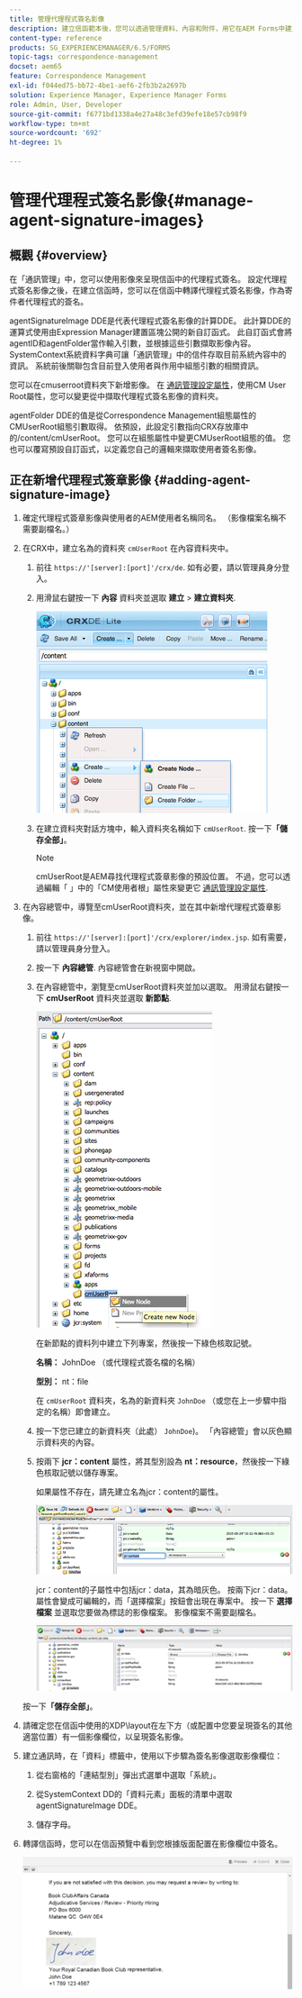 ```yaml
---
title: 管理代理程式簽名影像
description: 建立信函範本後，您可以透過管理資料、內容和附件，用它在AEM Forms中建立通訊。
content-type: reference
products: SG_EXPERIENCEMANAGER/6.5/FORMS
topic-tags: correspondence-management
docset: aem65
feature: Correspondence Management
exl-id: f044ed75-bb72-4be1-aef6-2fb3b2a2697b
solution: Experience Manager, Experience Manager Forms
role: Admin, User, Developer
source-git-commit: f6771bd1338a4e27a48c3efd39efe18e57cb98f9
workflow-type: tm+mt
source-wordcount: '692'
ht-degree: 1%

---
```


# 管理代理程式簽名影像{#manage-agent-signature-images}

## 概觀 {#overview}

在「通訊管理」中，您可以使用影像來呈現信函中的代理程式簽名。 設定代理程式簽名影像之後，在建立信函時，您可以在信函中轉譯代理程式簽名影像，作為寄件者代理程式的簽名。

agentSignatureImage DDE是代表代理程式簽名影像的計算DDE。 此計算DDE的運算式使用由Expression Manager建置區塊公開的新自訂函式。 此自訂函式會將agentID和agentFolder當作輸入引數，並根據這些引數擷取影像內容。 SystemContext系統資料字典可讓「通訊管理」中的信件存取目前系統內容中的資訊。 系統前後關聯包含目前登入使用者與作用中組態引數的相關資訊。

您可以在cmuserroot資料夾下新增影像。 在 [通訊管理設定屬性](/help/forms/using/cm-configuration-properties.md)，使用CM User Root屬性，您可以變更從中擷取代理程式簽名影像的資料夾。

agentFolder DDE的值是從Correspondence Management組態屬性的CMUserRoot組態引數取得。 依預設，此設定引數指向CRX存放庫中的/content/cmUserRoot。 您可以在組態屬性中變更CMUserRoot組態的值。
您也可以覆寫預設自訂函式，以定義您自己的邏輯來擷取使用者簽名影像。

## 正在新增代理程式簽章影像 {#adding-agent-signature-image}

1. 確定代理程式簽章影像與使用者的AEM使用者名稱同名。 （影像檔案名稱不需要副檔名。）
1. 在CRX中，建立名為的資料夾 `cmUserRoot` 在內容資料夾中。

   1. 前往 `https://'[server]:[port]'/crx/de`. 如有必要，請以管理員身分登入。

   1. 用滑鼠右鍵按一下 **內容** 資料夾並選取 **建立** > **建立資料夾**.

      ![建立資料夾](assets/1_createnode_cmuserroot.png)

   1. 在建立資料夾對話方塊中，輸入資料夾名稱如下 `cmUserRoot`. 按一下&#x200B;**「儲存全部」**。

      >[!NOTE]
      >
      >cmUserRoot是AEM尋找代理程式簽章影像的預設位置。 不過，您可以透過編輯「 」中的「CM使用者根」屬性來變更它 [通訊管理設定屬性](/help/forms/using/cm-configuration-properties.md).

1. 在內容總管中，導覽至cmUserRoot資料夾，並在其中新增代理程式簽章影像。

   1. 前往 `https://'[server]:[port]'/crx/explorer/index.jsp`. 如有需要，請以管理員身分登入。
   1. 按一下 **內容總管**. 內容總管會在新視窗中開啟。
   1. 在內容總管中，瀏覽至cmUserRoot資料夾並加以選取。 用滑鼠右鍵按一下 **cmUserRoot** 資料夾並選取 **新節點**.

      ![cmUserRoot中的新節點](assets/2_cmuserroot_newnode.png)

      在新節點的資料列中建立下列專案，然後按一下綠色核取記號。

      **名稱：** JohnDoe （或代理程式簽名檔的名稱）

      **型別：** nt：file

      在 `cmUserRoot` 資料夾，名為的新資料夾 `JohnDoe` （或您在上一步驟中指定的名稱）即會建立。

   1. 按一下您已建立的新資料夾（此處） `JohnDoe`)。 「內容總管」會以灰色顯示資料夾的內容。

   1. 按兩下 **jcr：content** 屬性，將其型別設為 **nt：resource**，然後按一下綠色核取記號以儲存專案。

      如果屬性不存在，請先建立名為jcr：content的屬性。

      ![jcr：content屬性](assets/3_jcrcontentntresource.png)

      jcr：content的子屬性中包括jcr：data，其為暗灰色。 按兩下jcr：data。 屬性會變成可編輯的，而「選擇檔案」按鈕會出現在專案中。 按一下 **選擇檔案** 並選取您要做為標誌的影像檔案。 影像檔案不需要副檔名。

      ![JCR資料](assets/5_jcrdata.png)

   按一下&#x200B;**「儲存全部」**。

1. 請確定您在信函中使用的XDP\layout在左下方（或配置中您要呈現簽名的其他適當位置）有一個影像欄位，以呈現簽名影像。
1. 建立通訊時，在「資料」標籤中，使用以下步驟為簽名影像選取影像欄位：

   1. 從右窗格的「連結型別」彈出式選單中選取「系統」。

   1. 從SystemContext DD的「資料元素」面板的清單中選取agentSignatureImage DDE。

   1. 儲存字母。

1. 轉譯信函時，您可以在信函預覽中看到您根據版面配置在影像欄位中簽名。

   ![信函中的代理程式簽名影像](assets/letterwithsignature.png)
